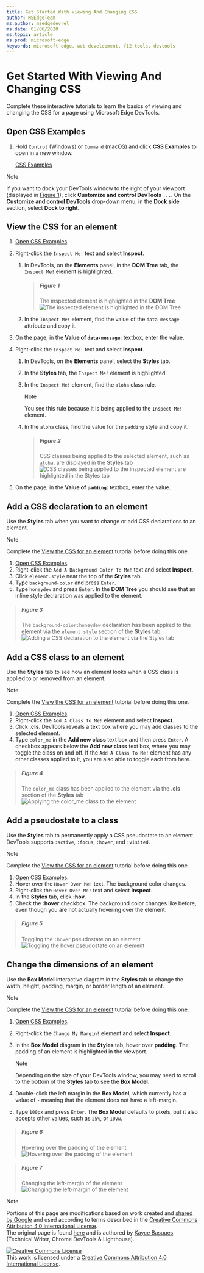 ```yaml
---
title: Get Started With Viewing And Changing CSS
author: MSEdgeTeam
ms.author: msedgedevrel
ms.date: 01/06/2020
ms.topic: article
ms.prod: microsoft-edge
keywords: microsoft edge, web development, f12 tools, devtools
---
```

<!-- Copyright Kayce Basques 

   Licensed under the Apache License, Version 2.0 (the "License");
   you may not use this file except in compliance with the License.
   You may obtain a copy of the License at

       https://www.apache.org/licenses/LICENSE-2.0

   Unless required by applicable law or agreed to in writing, software
   distributed under the License is distributed on an "AS IS" BASIS,
   WITHOUT WARRANTIES OR CONDITIONS OF ANY KIND, either express or implied.
   See the License for the specific language governing permissions and
   limitations under the License.  -->  





# Get Started With Viewing And Changing CSS   



Complete these interactive tutorials to learn the basics of viewing and changing the CSS for a page using Microsoft Edge DevTools.  

## Open CSS Examples  

1.  Hold `Control` \(Windows\) or `Command` \(macOS\) and click **CSS Examples** to open in a new window.  
    
    [CSS Examples][GlitchDevToolsCssExamples]  

> [!NOTE]
> If you want to dock your DevTools window to the right of your viewport \(displayed in [Figure 1](#figure-1)\), click **Customize and control DevTools** `...`.  On the **Customize and control DevTools** drop-down menu, in the **Dock side** section, select **Dock to right**.  
    
## View the CSS for an element   

1.  [Open CSS Examples](#open-css-examples).  
1.  Right-click the `Inspect Me!` text and select **Inspect**.  
    1.  In DevTools, on the **Elements** panel, in the **DOM Tree** tab, the `Inspect Me!` element is highlighted.  
        
        > ##### Figure 1  
        > The inspected element is highlighted in the **DOM Tree**  
        > ![The inspected element is highlighted in the DOM Tree][ImageInspect]  
        
    1.  In the `Inspect Me!` element, find the value of the `data-message` attribute and copy it.  
1.  On the page, in the **Value of `data-message`:** textbox, enter the value.  
1.  Right-click the `Inspect Me!` text and select **Inspect**.  
    
    1.  In DevTools, on the **Elements** panel, select the **Styles** tab.  
    1.  In the **Styles** tab, the `Inspect Me!` element is highlighted.  
    1.  In the `Inspect Me!` element, find the `aloha` class rule.  
        
        > [!NOTE]
        > You see this rule because it is being applied to the `Inspect Me!` element.  
        
    1.  In the `aloha` class, find the value for the `padding` style and copy it.  
        
        > ##### Figure 2  
        > CSS classes being applied to the selected element, such as `aloha`, are displayed in the **Styles** tab  
        > ![CSS classes being applied to the inspected element are highlighted in the Styles tab][ImageAloha]  
        
1.  On the page, in the **Value of `padding`:** textbox, enter the value.  

## Add a CSS declaration to an element   

Use the **Styles** tab when you want to change or add CSS declarations to an element.  

> [!NOTE]
> Complete the [View the CSS for an element](#view-the-css-for-an-element) tutorial before doing this one.  

1.  [Open CSS Examples](#open-css-examples).  
1.  Right-click the `Add A Background Color To Me!` text and select **Inspect**.  
1.  Click `element.style` near the top of the **Styles** tab.  
1.  Type `background-color` and press `Enter`.  
1.  Type `honeydew` and press `Enter`.  In the **DOM Tree** you should see that an inline style declaration was applied to the element.  

> ##### Figure 3  
> The `background-color:honeydew` declaration has been applied to the element via the `element.style` section of the **Styles** tab  
> ![Adding a CSS declaration to the element via the Styles tab][ImageDeclaration]  

## Add a CSS class to an element   

Use the **Styles** tab to see how an element looks when a CSS class is applied to or removed from an element.  

> [!NOTE]
> Complete the [View the CSS for an element](#view-the-css-for-an-element) tutorial before doing this one.  

1.  [Open CSS Examples](#open-css-examples).  
1.  Right-click the `Add A Class To Me!` element and select **Inspect**.  
1.  Click **.cls**.  DevTools reveals a text box where you may add classes to the selected element.  
1.  Type `color_me` in the **Add new class** text box and then press `Enter`.  A checkbox appears below the **Add new class** text box, where you may toggle the class on and off.  If the `Add A Class To Me!` element has any other classes applied to it, you are also able to toggle each from here.  

> ##### Figure 4  
> The `color_me` class has been applied to the element via the **.cls** section of the **Styles** tab  
> ![Applying the color_me class to the element][ImageApplyClass]  

## Add a pseudostate to a class   

Use the **Styles** tab to permanently apply a CSS pseudostate to an element.  DevTools supports `:active`, `:focus`, `:hover`, and `:visited`.  

> [!NOTE]
> Complete the [View the CSS for an element](#view-the-css-for-an-element) tutorial before doing this one.  

1.  [Open CSS Examples](#open-css-examples).  
1.  Hover over the `Hover Over Me!` text.  The background color changes.  
1.  Right-click the `Hover Over Me!` text and select **Inspect**.  
1.  In the **Styles** tab, click **:hov**.  
1.  Check the **:hover** checkbox.  The background color changes like before, even though you are not actually hovering over the element.  

> ##### Figure 5  
> Toggling the `:hover` pseudostate on an element  
> ![Toggling the hover pseudostate on an element][ImageSetHover]  

## Change the dimensions of an element   

Use the **Box Model** interactive diagram in the **Styles** tab to change the width, height, padding, margin, or border length of an element.  

> [!NOTE]
> Complete the [View the CSS for an element](#view-the-css-for-an-element) tutorial before doing this one.  

1.  [Open CSS Examples](#open-css-examples).  
1.  Right-click the `Change My Margin!` element and select **Inspect**.  
1.  In the **Box Model** diagram in the **Styles** tab, hover over **padding**.  The padding of an element is highlighted in the viewport.  

    > [!NOTE]
    > Depending on the size of your DevTools window, you may need to scroll to the bottom of the **Styles** tab to see the **Box Model**.  

1.  Double-click the left margin in the **Box Model**, which currently has a value of `-` meaning that the element does not have a left-margin.  
1.  Type `100px` and press `Enter`.  The **Box Model** defaults to pixels, but it also accepts other values, such as `25%`, or `10vw`.  

> ##### Figure 6  
> Hovering over the padding of the element  
> ![Hovering over the padding of the element][ImageShowPadding]  

> ##### Figure 7  
> Changing the left-margin of the element  
> ![Changing the left-margin of the element][ImageChangeMargin]  

 



<!-- image links -->  

[ImageInspect]: images/elements-inspect-me.msft.png "Figure 1: The inspected element is highlighted in the DOM Tree"  
[ImageAloha]: images/elements-inspect-me-styles.msft.png "Figure 2: CSS classes being applied to the inspected element are highlighted in the Styles tab"  
[ImageDeclaration]: images/elements-add-background-color-to-me-styles-p.msft.png "Figure 3: Adding a CSS declaration to the element via the Styles tab"  
[ImageApplyClass]: images/elements-add-a-class-to-me-styles-cls.msft.png "Figure 4: Applying the color_me class to the element"  
[ImageSetHover]: images/elements-hover-over-me-styles-hov-hover.msft.png "Figure 5: Toggling the hover pseudostate on an element"  
[ImageShowPadding]: images/elements-change-my-margin-styles-padding.msft.png "Figure 6: Hovering over the padding of the element"  
[ImageChangeMargin]: images/elements-change-my-margin-styles-margin-edit.msft.png "Figure 7: Changing the left-margin of the element"  

<!-- links -->  

<!--[DevToolsPlacement]: ../placement.md "Change Microsoft Edge DevTools Placement (Undock, Dock To Bottom, Dock To Left)"  -->  

[GlitchDevToolsCssExamples]: https://microsoft-edge-chromium-devtools.glitch.me/static/css/examples/ecma.html "CSS Examples - Microsoft Edge (Chromium) DevTools | Glitch"  

> [!NOTE]
> Portions of this page are modifications based on work created and [shared by Google][GoogleSitePolicies] and used according to terms described in the [Creative Commons Attribution 4.0 International License][CCA4IL].  
> The original page is found [here](https://developers.google.com/web/tools/chrome-devtools/css/index) and is authored by [Kayce Basques][KayceBasques] \(Technical Writer, Chrome DevTools \& Lighthouse\).  

[![Creative Commons License][CCby4Image]][CCA4IL]  
This work is licensed under a [Creative Commons Attribution 4.0 International License][CCA4IL].  

[CCA4IL]: https://creativecommons.org/licenses/by/4.0  
[CCby4Image]: https://i.creativecommons.org/l/by/4.0/88x31.png  
[GoogleSitePolicies]: https://developers.google.com/terms/site-policies  
[KayceBasques]: https://developers.google.com/web/resources/contributors/kaycebasques  
